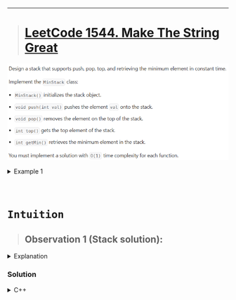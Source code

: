 
---
> # [**LeetCode 1544. Make The String Great**](https://leetcode.com/problems/make-the-string-great/)

![](../Media/20241231141213.png)

<details>
<summary>Example 1</summary>

```cpp
Input
["MinStack","push","push","push","getMin","pop","top","getMin"]
[[],[-2],[0],[-3],[],[],[],[]]

Output
[null,null,null,null,-3,null,0,-2]

Explanation
MinStack minStack = new MinStack();
minStack.push(-2);
minStack.push(0);
minStack.push(-3);
minStack.getMin(); // return -3
minStack.pop();
minStack.top();    // return 0
minStack.getMin(); // return -2
```
</details>

&nbsp;

# **`Intuition`**

> ## Observation 1 (Stack solution):

<details>
<summary>Explanation</summary>

1. The description didn't ask to implement the stack by yourself, rather it focuses on how you implement the additional feature called **getMin()** method. 
2. We can use a stack of pair for push, pop and top operations within O(1) complexity.
3. To getting the minimum value, we are using pair inside the stack. The second element of the pair indicates the minimum. So, everytime we push new element it will compare to the previous top element and update to current pair's second value. And when the method **getMin()** invoked we've to show the top element's second pair value. 

</details>


### Solution

<details>
<summary>C++</summary>

```cpp
// Time Complexity: O(1)
// Space Complexity: O(2N)
class MinStack {
public:
    // current_value, min_value
    stack<pair<int, int>> st;

    MinStack() {}

    void push(int val) {
        if (st.empty())
            st.push({val, val});
        else
            st.push({val, min(val, st.top().second)});
    }

    void pop() { st.pop(); }

    int top() { return st.top().first; }

    int getMin() { return st.top().second; }
};
```
</details>
